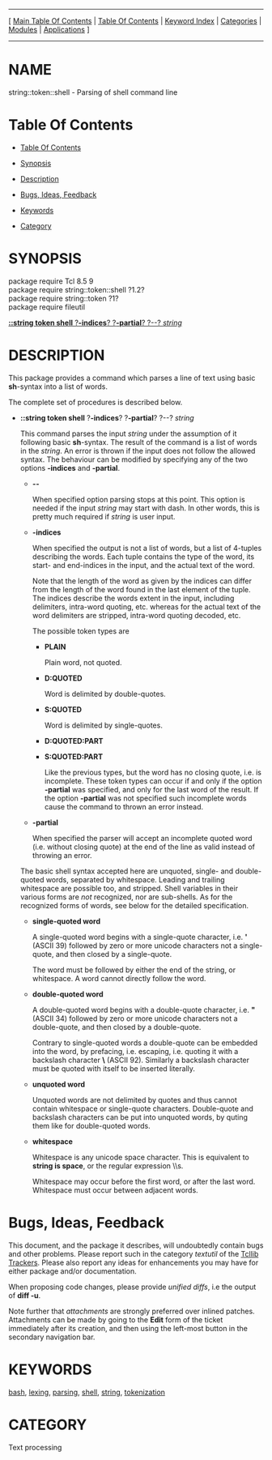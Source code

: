 
[//000000001]: # (string::token::shell \- Text and string utilities)
[//000000002]: # (Generated from file 'token\_shell\.man' by tcllib/doctools with format 'markdown')
[//000000003]: # (string::token::shell\(n\) 1\.2 tcllib "Text and string utilities")

<hr> [ <a href="../../../../toc.md">Main Table Of Contents</a> &#124; <a
href="../../../toc.md">Table Of Contents</a> &#124; <a
href="../../../../index.md">Keyword Index</a> &#124; <a
href="../../../../toc0.md">Categories</a> &#124; <a
href="../../../../toc1.md">Modules</a> &#124; <a
href="../../../../toc2.md">Applications</a> ] <hr>

# NAME

string::token::shell \- Parsing of shell command line

# <a name='toc'></a>Table Of Contents

  - [Table Of Contents](#toc)

  - [Synopsis](#synopsis)

  - [Description](#section1)

  - [Bugs, Ideas, Feedback](#section2)

  - [Keywords](#keywords)

  - [Category](#category)

# <a name='synopsis'></a>SYNOPSIS

package require Tcl 8\.5 9  
package require string::token::shell ?1\.2?  
package require string::token ?1?  
package require fileutil  

[__::string token shell__ ?__\-indices__? ?__\-partial__? ?\-\-? *string*](#1)  

# <a name='description'></a>DESCRIPTION

This package provides a command which parses a line of text using basic
__sh__\-syntax into a list of words\.

The complete set of procedures is described below\.

  - <a name='1'></a>__::string token shell__ ?__\-indices__? ?__\-partial__? ?\-\-? *string*

    This command parses the input *string* under the assumption of it
    following basic __sh__\-syntax\. The result of the command is a list of
    words in the *string*\. An error is thrown if the input does not follow the
    allowed syntax\. The behaviour can be modified by specifying any of the two
    options __\-indices__ and __\-partial__\.

      * __\-\-__

        When specified option parsing stops at this point\. This option is needed
        if the input *string* may start with dash\. In other words, this is
        pretty much required if *string* is user input\.

      * __\-indices__

        When specified the output is not a list of words, but a list of 4\-tuples
        describing the words\. Each tuple contains the type of the word, its
        start\- and end\-indices in the input, and the actual text of the word\.

        Note that the length of the word as given by the indices can differ from
        the length of the word found in the last element of the tuple\. The
        indices describe the words extent in the input, including delimiters,
        intra\-word quoting, etc\. whereas for the actual text of the word
        delimiters are stripped, intra\-word quoting decoded, etc\.

        The possible token types are

          + __PLAIN__

            Plain word, not quoted\.

          + __D:QUOTED__

            Word is delimited by double\-quotes\.

          + __S:QUOTED__

            Word is delimited by single\-quotes\.

          + __D:QUOTED:PART__

          + __S:QUOTED:PART__

            Like the previous types, but the word has no closing quote, i\.e\. is
            incomplete\. These token types can occur if and only if the option
            __\-partial__ was specified, and only for the last word of the
            result\. If the option __\-partial__ was not specified such
            incomplete words cause the command to thrown an error instead\.

      * __\-partial__

        When specified the parser will accept an incomplete quoted word \(i\.e\.
        without closing quote\) at the end of the line as valid instead of
        throwing an error\.

    The basic shell syntax accepted here are unquoted, single\- and double\-quoted
    words, separated by whitespace\. Leading and trailing whitespace are possible
    too, and stripped\. Shell variables in their various forms are *not*
    recognized, nor are sub\-shells\. As for the recognized forms of words, see
    below for the detailed specification\.

      * __single\-quoted word__

        A single\-quoted word begins with a single\-quote character, i\.e\.
        __'__ \(ASCII 39\) followed by zero or more unicode characters not a
        single\-quote, and then closed by a single\-quote\.

        The word must be followed by either the end of the string, or
        whitespace\. A word cannot directly follow the word\.

      * __double\-quoted word__

        A double\-quoted word begins with a double\-quote character, i\.e\.
        __"__ \(ASCII 34\) followed by zero or more unicode characters not a
        double\-quote, and then closed by a double\-quote\.

        Contrary to single\-quoted words a double\-quote can be embedded into the
        word, by prefacing, i\.e\. escaping, i\.e\. quoting it with a backslash
        character __\\__ \(ASCII 92\)\. Similarly a backslash character must be
        quoted with itself to be inserted literally\.

      * __unquoted word__

        Unquoted words are not delimited by quotes and thus cannot contain
        whitespace or single\-quote characters\. Double\-quote and backslash
        characters can be put into unquoted words, by quting them like for
        double\-quoted words\.

      * __whitespace__

        Whitespace is any unicode space character\. This is equivalent to
        __string is space__, or the regular expression \\\\s\.

        Whitespace may occur before the first word, or after the last word\.
        Whitespace must occur between adjacent words\.

# <a name='section2'></a>Bugs, Ideas, Feedback

This document, and the package it describes, will undoubtedly contain bugs and
other problems\. Please report such in the category *textutil* of the [Tcllib
Trackers](http://core\.tcl\.tk/tcllib/reportlist)\. Please also report any ideas
for enhancements you may have for either package and/or documentation\.

When proposing code changes, please provide *unified diffs*, i\.e the output of
__diff \-u__\.

Note further that *attachments* are strongly preferred over inlined patches\.
Attachments can be made by going to the __Edit__ form of the ticket
immediately after its creation, and then using the left\-most button in the
secondary navigation bar\.

# <a name='keywords'></a>KEYWORDS

[bash](\.\./\.\./\.\./\.\./index\.md\#bash),
[lexing](\.\./\.\./\.\./\.\./index\.md\#lexing),
[parsing](\.\./\.\./\.\./\.\./index\.md\#parsing),
[shell](\.\./\.\./\.\./\.\./index\.md\#shell),
[string](\.\./\.\./\.\./\.\./index\.md\#string),
[tokenization](\.\./\.\./\.\./\.\./index\.md\#tokenization)

# <a name='category'></a>CATEGORY

Text processing
